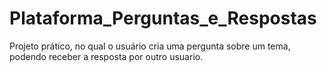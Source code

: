 # Plataforma_Perguntas_e_Respostas
Projeto prático, no qual o usuário cria uma pergunta sobre um tema, podendo receber a resposta por outro usuario.
